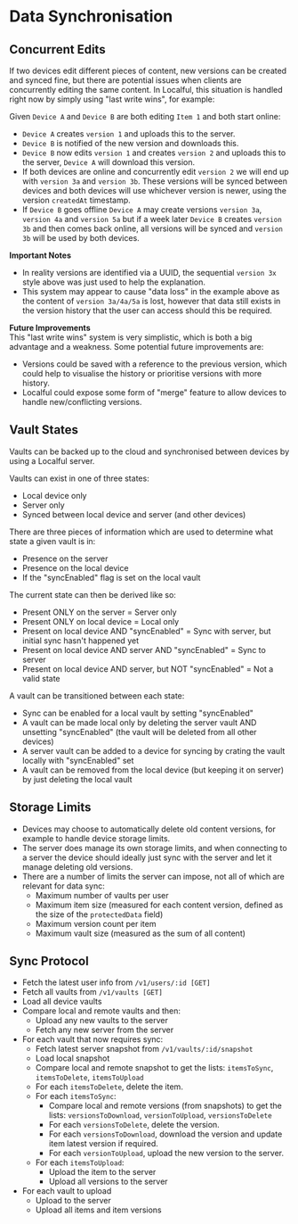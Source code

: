# Data Synchronisation

## Concurrent Edits

If two devices edit different pieces of content, new versions can be created and synced fine, but there are
potential issues when clients are concurrently editing the same content. In Localful, this situation is
handled right now by simply using "last write wins", for example:

Given `Device A` and `Device B` are both editing `Item 1` and both start online:
- `Device A` creates `version 1` and uploads this to the server.
- `Device B` is notified of the new version and downloads this.
- `Device B` now edits `version 1` and creates `version 2` and uploads this to the server, `Device A` will download this version.
- If both devices are online and concurrently edit `version 2` we will end up with `version 3a` and `version 3b`. These versions will be synced between devices
and both devices will use whichever version is newer, using the version `createdAt` timestamp.
- If `Device B` goes offline `Device A` may create versions `version 3a`, `version 4a` and `version 5a` but if a week later `Device B` creates `version 3b` and then comes back online, all versions will be synced and `version 3b` will be used by both devices.

**Important Notes**
- In reality versions are identified via a UUID, the sequential `version 3x` style above was just used to help the explanation.
- This system may appear to cause "data loss" in the example above as the content of `version 3a/4a/5a` is lost, however that data still exists in 
the version history that the user can access should this be required.

**Future Improvements**  
This "last write wins" system is very simplistic, which is both a big advantage and a weakness. Some potential future improvements are:
- Versions could be saved with a reference to the previous version, which could help to visualise the history or prioritise versions with more history.
- Localful could expose some form of "merge" feature to allow devices to handle new/conflicting versions.

## Vault States

Vaults can be backed up to the cloud and synchronised between devices by using a Localful server.

Vaults can exist in one of three states:
- Local device only
- Server only
- Synced between local device and server (and other devices)

There are three pieces of information which are used to determine what state a given vault is in:
- Presence on the server
- Presence on the local device
- If the "syncEnabled" flag is set on the local vault

The current state can then be derived like so:
- Present ONLY on the server = Server only
- Present ONLY on local device = Local only
- Present on local device AND "syncEnabled" = Sync with server, but initial sync hasn't happened yet
- Present on local device AND server AND "syncEnabled" = Sync to server
- Present on local device AND server, but NOT "syncEnabled" = Not a valid state

A vault can be transitioned between each state:
- Sync can be enabled for a local vault by setting "syncEnabled"
- A vault can be made local only by deleting the server vault AND unsetting "syncEnabled" (the vault will be deleted from all other devices)
- A server vault can be added to a device for syncing by crating the vault locally with "syncEnabled" set
- A vault can be removed from the local device (but keeping it on server) by just deleting the local vault


## Storage Limits
- Devices may choose to automatically delete old content versions, for example to handle device storage limits.
- The server does manage its own storage limits, and when connecting to a server the device should ideally just sync with the server and let it manage deleting old versions.
- There are a number of limits the server can impose, not all of which are relevant for data sync:
  - Maximum number of vaults per user
  - Maximum item size (measured for each content version, defined as the size of the `protectedData` field)
  - Maximum version count per item
  - Maximum vault size (measured as the sum of all content)

## Sync Protocol
- Fetch the latest user info from `/v1/users/:id [GET]`
- Fetch all vaults from `/v1/vaults [GET]`
- Load all device vaults
- Compare local and remote vaults and then:
  - Upload any new vaults to the server
  - Fetch any new server from the server
- For each vault that now requires sync:
  - Fetch latest server snapshot from `/v1/vaults/:id/snapshot`
  - Load local snapshot
  - Compare local and remote snapshot to get the lists: `itemsToSync`, `itemsToDelete`, `itemsToUpload`
  - For each `itemsToDelete`, delete the item.
  - For each `itemsToSync`:
    - Compare local and remote versions (from snapshots) to get the lists: `versionsToDownload`, `versionToUpload`, `versionsToDelete`
    - For each `versionsToDelete`, delete the version.
    - For each `versionsToDownload`, download the version and update item latest version if required.
    - For each `versionToUpload`, upload the new version to the server.
  - For each `itemsToUpload`:
    - Upload the item to the server
    - Upload all versions to the server
- For each vault to upload
  - Upload to the server
  - Upload all items and item versions
